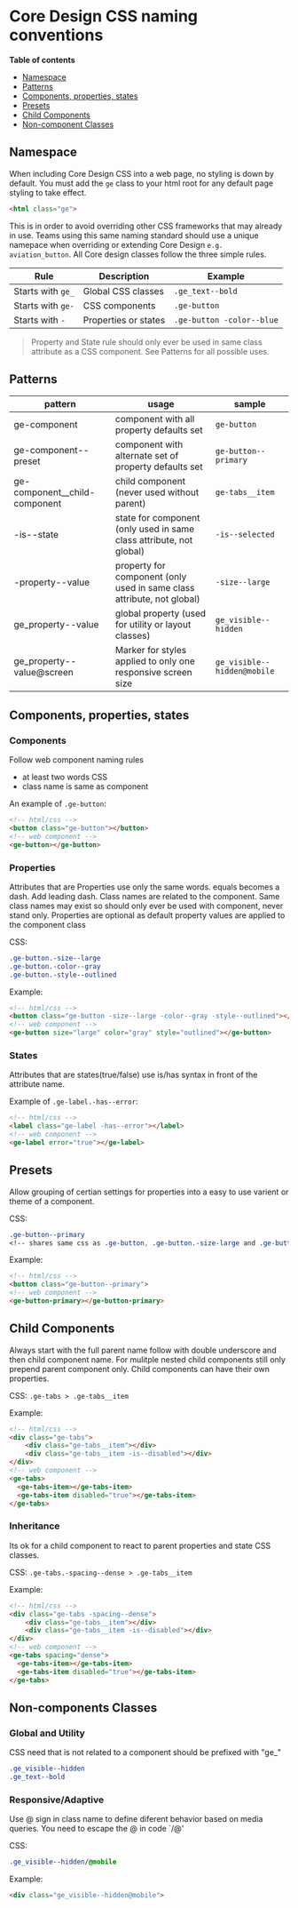 # Core Design CSS naming conventions

**Table of contents**

* [Namespace](#namespace)
* [Patterns](#patterns)
* [Components, properties, states](#components)
* [Presets](#presets)
* [Child Components](#child-components)
* [Non-component Classes](#non-components)

<a name="namespace"></a>
## Namespace

When including Core Design CSS into a web page, no styling is down by default. You must add the `ge` class to your html root for any default page styling to take effect.
```html
<html class="ge">
```
This is in order to avoid overriding other CSS frameworks that may already in use. Teams using this same naming standard should use a unique namepace when overriding or extending Core Design `e.g. aviation_button`. All Core design classes follow the three simple rules.

| Rule | Description | Example |
| --- | --- | --- |
| Starts with `ge_` | Global CSS classes | `.ge_text--bold` |
| Starts with `ge-` | CSS components | `.ge-button` |
| Starts with `-` | Properties or states | `.ge-button -color--blue` |
> Property and State rule should only ever be used in same class attribute as a CSS component. See Patterns for all possible uses.

<a name="patterns"></a>
## Patterns

| pattern                       | usage                                                                  | sample                      |
|-------------------------------|------------------------------------------------------------------------|-----------------------------|
| ge-component                  | component with all property defaults set                               | `ge-button`                 |
| ge-component--preset          | component with alternate set of property defaults set                  | `ge-button--primary`         |
| ge-component__child-component | child component (never used without parent)                            | `ge-tabs__item`             |
| -is--state                    | state for component (only used in same class attribute, not global)    | `-is--selected`             |
| -property--value              | property for component (only used in same class attribute, not global) | `-size--large`              |
| ge_property--value            | global property (used for utility or layout classes)                   | `ge_visible--hidden`        |
| ge_property--value@screen     | Marker for styles applied to only one responsive screen size           | `ge_visible--hidden@mobile` |



<a name="components"></a>
## Components, properties, states


### Components
Follow web component naming rules
  - at least two words CSS
  - class name is same as component

An example of `.ge-button`:

```html
<!-- html/css -->
<button class="ge-button"></button>
<!-- web component -->
<ge-button></ge-button>
```
<a name="patterns"></a>
### Properties
Attributes that are Properties use only the same words. equals becomes a dash. Add leading dash. Class names are related to the component. Same class names may exist so should only ever be used with component, never stand only. Properties are optional as default property values are applied to the component class

CSS:
```css
.ge-button.-size--large
.ge-button.-color--gray
.ge-button.-style--outlined
```

Example:
```html
<!-- html/css -->
<button class="ge-button -size--large -color--gray -style--outlined"></button>
<!-- web component -->
<ge-button size="large" color="gray" style="outlined"></ge-button>
```

### States
Attributes that are states(true/false) use is/has syntax in front of the attribute name.

Example of `.ge-label.-has--error`:

```html
<!-- html/css -->
<label class="ge-label -has--error"></label>
<!-- web component -->
<ge-label error="true"></ge-label>
```


<a name="presets"></a>
## Presets
Allow grouping of certian settings for properties into a easy to use varient or theme of a component.

CSS:
```css
.ge-button--primary
<!-- shares same css as .ge-button, .ge-button.-size-large and .ge-button.-color-blue -->
```

Example:
```html
<!-- html/css -->
<button class="ge-button--primary">
<!-- web component -->
<ge-button-primary></ge-button-primary>
```


<a name="child-components"></a>
## Child Components
Always start with the full parent name follow with double underscore and then child component name. For mulitple nested child components still only prepend parent component only. Child components can have their own properties.

CSS:
`.ge-tabs > .ge-tabs__item`

Example:
```html
<!-- html/css -->
<div class="ge-tabs">
    <div class="ge-tabs__item"></div>
    <div class="ge-tabs__item -is--disabled"></div>
</div>
<!-- web component -->
<ge-tabs>
  <ge-tabs-item></ge-tabs-item>
  <ge-tabs-item disabled="true"></ge-tabs-item>
</ge-tabs>
```

### Inheritance
Its ok for a child component to react to parent properties and state CSS classes.

CSS:
`.ge-tabs.-spacing--dense > .ge-tabs__item`

Example:
```html
<!-- html/css -->
<div class="ge-tabs -spacing--dense">
    <div class="ge-tabs__item"></div>
    <div class="ge-tabs__item -is--disabled"></div>
</div>
<!-- web component -->
<ge-tabs spacing="dense">
  <ge-tabs-item></ge-tabs-item>
  <ge-tabs-item disabled="true"></ge-tabs-item>
</ge-tabs>
```


<a name="non-components"></a>
## Non-components Classes

### Global and Utility
CSS need that is not related to a component should be prefixed with "ge_"

```css
.ge_visible--hidden
.ge_text--bold
```

### Responsive/Adaptive
Use @ sign in class name to define diferent behavior based on media queries. You need to escape the @ in code `/@'

CSS:
```css
.ge_visible--hidden/@mobile
```

Example:
```html
<div class="ge_visible--hidden@mobile">
```
